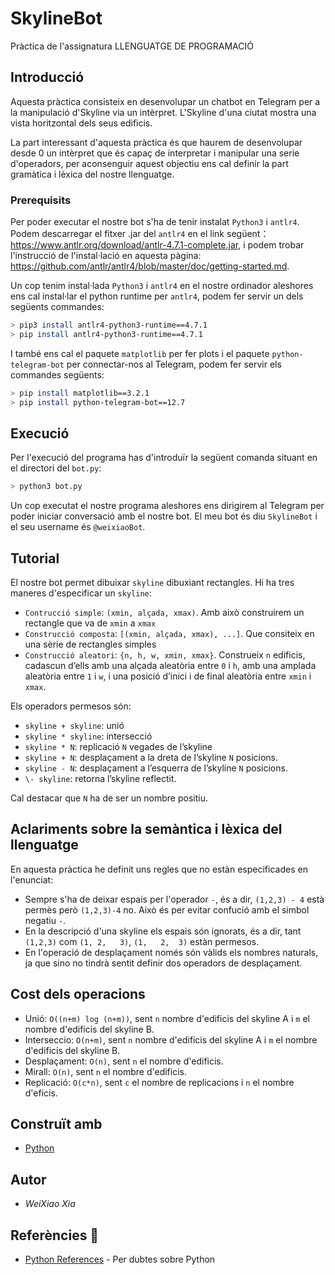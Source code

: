# SkylineBot
Pràctica de l'assignatura LLENGUATGE DE PROGRAMACIÓ


## Introducció 
Aquesta pràctica consisteix en desenvolupar un chatbot en Telegram per a la manipulació d'Skyline via un intèrpret. L'Skyline d'una ciutat mostra una vista horitzontal dels seus edificis.

La part interessant d'aquesta pràctica és que haurem de desenvolupar desde 0 un intèrpret que és capaç de interpretar i manipular una serie d'operadors, per aconsenguir aquest objectiu ens cal definir la part gramàtica i lèxica del nostre llenguatge. 


### Prerequisits 

Per poder executar el nostre bot s'ha de tenir instalat `Python3` i `antlr4`. Podem descarregar el fitxer .jar del `antlr4` en el link següent：https://www.antlr.org/download/antlr-4.7.1-complete.jar, i podem trobar l'instrucció de l'instal·lació en aquesta pàgina:
https://github.com/antlr/antlr4/blob/master/doc/getting-started.md.

Un cop tenim instal·lada `Python3` i `antlr4` en el nostre ordinador aleshores ens cal instal·lar el python runtime per `antlr4`, podem fer servir un dels següents commandes:

```bash
> pip3 install antlr4-python3-runtime==4.7.1
> pip install antlr4-python3-runtime==4.7.1
```
I també ens cal el paquete `matplotlib` per fer plots i el paquete `python-telegram-bot` per connectar-nos al Telegram, podem fer servir els commandes següents:

```bash
> pip install matplotlib==3.2.1
> pip install python-telegram-bot==12.7
```

## Execució
Per l'execució del programa has d'introduïr la següent comanda situant en el directori del `bot.py`:

```bash
> python3 bot.py
```
Un cop executat el nostre programa aleshores ens dirigirem al Telegram per poder iniciar conversació amb el nostre bot. El meu bot és diu `SkylineBot` i el seu username és `@weixiaoBot`.

## Tutorial
El nostre bot permet dibuixar `skyline` dibuxiant rectangles. Hi ha tres maneres d'especificar un `skyline`:

* `Contrucció simple`: `(xmin, alçada, xmax)`. Amb això construirem un rectangle que va de `xmin` a `xmax` 
* `Construcció composta`: `[(xmin, alçada, xmax), ...]`. Que consiteix en una sèrie de rectangles simples
* `Construcció aleatori`: `{n, h, w, xmin, xmax}`. Construeix `n` edificis, cadascun d’ells amb una alçada aleatòria entre `0` i `h`, amb una amplada aleatòria entre `1` i `w`, i una posició d’inici i de final aleatòria entre `xmin` i `xmax`.

Els operadors permesos són:
* `skyline + skyline`: unió
* `skyline * skyline`: intersecció
* `skyline * N`: replicació `N` vegades de l’skyline
* `skyline + N`: desplaçament a la dreta de l’skyline `N` posicions.
* `skyline - N`: desplaçament a l’esquerra de l’skyline `N` posicions.
* `\- skyline`: retorna l’skyline reflectit.

Cal destacar que `N` ha de ser un nombre positiu.

## Aclariments sobre la semàntica i lèxica del llenguatge
En aquesta pràctica he definit uns regles que no estàn especificades en l'enunciat:
* Sempre s'ha de deixar espais per l'operador `-`, és a dir, `(1,2,3) - 4` està permès però `(1,2,3)-4` no. Això és per evitar confució amb el simbol negatiu `-`.
* En la descripció d'una skyline els espais són ignorats, és a dir, tant `(1,2,3)` com `(1, 2,   3)`, `(1,   2,  3)` estàn permesos.
* En l'operació de desplaçament només són vàlids els nombres naturals, ja que sino no tindrà sentit definir dos operadors de desplaçament.

## Cost dels operacions
* Unió: `O((n+m) log (n+m))`, sent `n` nombre d'edificis del skyline A i `m` el nombre d'edificis del skyline B.
* Interseccio: `O(n+m)`, sent `n` nombre d'edificis del skyline A i `m` el nombre d'edificis del skyline B.
* Desplaçament: `O(n)`, sent `n` el nombre d'edificis.
* Mirall: `O(n)`, sent `n` el nombre d'edificis.
* Replicació: `O(c*n)`, sent `c` el nombre de replicacions i `n` el nombre d'eficis.

## Construït amb

* [Python](https://www.python.org/) 

## Autor
* *WeiXiao Xia*

## Referències 📄
* [Python References](https://docs.python.org/3/reference/) - Per dubtes sobre Python
